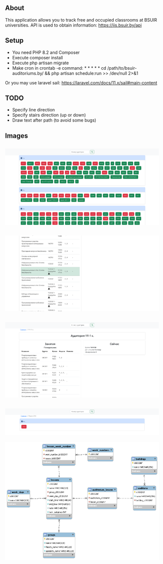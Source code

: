 ## About
This application allows you to track free and occupied classrooms at BSUIR universities.
API is used to obtain information: https://iis.bsuir.by/api

## Setup
- You need PHP 8.2 and Composer
- Execute composer install
- Execute php artisan migrate
- Make cron in crontab -e command: * * * * * cd /path/to/bsuir-auditoriums.by/ && php artisan schedule:run >> /dev/null 2>&1

Or you may use laravel sail: https://laravel.com/docs/11.x/sail#main-content

## TODO
- Specify line direction
- Specify stairs direction (up or down)
- Draw text after path (to avoid some bugs)

## Images
![](storage/app/public/img/material1.png)
---
![](storage/app/public/img/material2.png)
---
![](storage/app/public/img/material3.png)
---
![](storage/app/public/img/material4.png)
---
![](storage/app/public/img/database.png)
